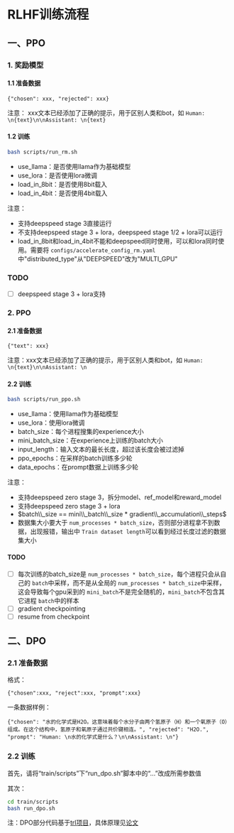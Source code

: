 # RLHF训练流程

## 一、PPO

### 1. 奖励模型

#### 1.1 准备数据

```jsonl
{"chosen": xxx, "rejected": xxx}
```

注意：
xxx文本已经添加了正确的提示，用于区别人类和bot，如 `Human: \n{text}\n\nAssistant: \n{text}`

#### 1.2 训练

```bash
bash scripts/run_rm.sh
```

- use_llama：是否使用llama作为基础模型
- use_lora：是否使用lora微调
- load_in_8bit：是否使用8bit载入
- load_in_4bit：是否使用4bit载入

注意：

- 支持deepspeed stage 3直接运行
- 不支持deepspeed stage 3 + lora，deepspeed stage 1/2 + lora可以运行
- load_in_8bit和load_in_4bit不能和deepspeed同时使用，可以和lora同时使用。需要将 `configs/accelerate_config_rm.yaml`中"distributed_type"从"DEEPSPEED"改为"MULTI_GPU"

### TODO

- [ ] deepspeed stage 3 + lora支持

### 2. PPO

#### 2.1 准备数据

```jsonl
{"text": xxx}
```

注意：xxx文本已经添加了正确的提示，用于区别人类和bot，如 `Human: \n{text}\n\nAssistant: \n`

#### 2.2 训练

```bash
bash scripts/run_ppo.sh
```

- use_llama：使用llama作为基础模型
- use_lora：使用lora微调
- batch_size：每个进程搜集的experience大小
- mini_batch_size：在experience上训练的batch大小
- input_length：输入文本的最长长度，超过该长度会被过滤掉
- ppo_epochs：在采样的batch训练多少轮
- data_epochs：在prompt数据上训练多少轮

注意：

- 支持deepspeed zero stage 3，拆分model、ref_model和reward_model
- 支持deepspeed zero stage 3 + lora
- $batch\\_size == mini\\_batch\\_size * gradient\\_accumulation\\_steps$
- 数据集大小要大于 `num_processes * batch_size`，否则部分进程拿不到数据，出现报错，输出中 `Train dataset length`可以看到经过长度过滤的数据集大小

#### TODO

- [ ] 每次训练的batch_size是 `num_processes * batch_size`，每个进程只会从自己的 `batch`中采样，而不是从全局的 `num_processes * batch_size`中采样，这会导致每个gpu采到的 `mini_batch`不是完全随机的，`mini_batch`不包含其它进程 `batch`中的样本
- [ ] gradient checkpointing
- [ ] resume from checkpoint

## 二、DPO

### 2.1 准备数据

格式：

```jsonl
{"chosen":xxx, "reject":xxx, "prompt":xxx}
```

一条数据样例：

```jsonl
{"chosen": "水的化学式是H2O。这意味着每个水分子由两个氢原子（H）和一个氧原子（O）组成。在这个结构中，氢原子和氧原子通过共价键相连。", "rejected": "H2O.", "prompt": "Human: \n水的化学式是什么？\n\nAssistant: \n"}
```

### 2.2 训练

首先，请将“train/scripts”下“run_dpo.sh”脚本中的“...”改成所需参数值

其次：

```bash
cd train/scripts
bash run_dpo.sh
```

注：DPO部分代码基于[trl项目](https://github.com/huggingface/trl)，具体原理见[论文](https://arxiv.org/abs/2305.18290)
